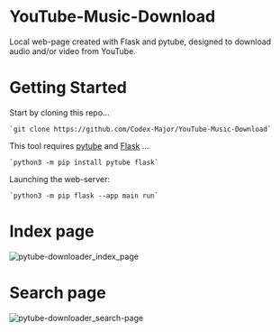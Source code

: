 # YouTube-Music-Download
Local web-page created with Flask and pytube, designed to download audio and/or video from YouTube.


# Getting Started
   Start by cloning this repo...
    
    `git clone https://github.com/Codex-Major/YouTube-Music-Download`
    
  This tool requires [pytube](https://pypi.org/project/pytube/) and [Flask](https://pypi.org/project/Flask/) ...
  
    `python3 -m pip install pytube flask`

  Launching the web-server:

    `python3 -m pip flask --app main run`

# Index page
  ![pytube-downloader_index_page](https://github.com/Codex-Major/YouTube-Music-Download/assets/39181001/ec81c3b8-78fe-4484-a2ef-b0881af6bcf7)


# Search page
  ![pytube-downloader_search-page](https://github.com/Codex-Major/YouTube-Music-Download/assets/39181001/bcca8407-9f7a-46c8-8c87-c3f17c0fb57c)
